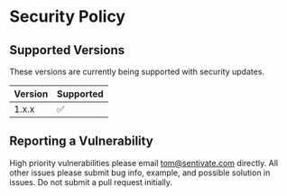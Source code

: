 # Security Policy

## Supported Versions

These versions are
currently being supported with security updates.

| Version | Supported          |
| ------- | ------------------ |
| 1.x.x   | :white_check_mark: |

## Reporting a Vulnerability

High priority vulnerabilities please email tom@sentivate.com directly.
All other issues please submit bug info, example, and possible solution in issues.
Do not submit a pull request initially.
